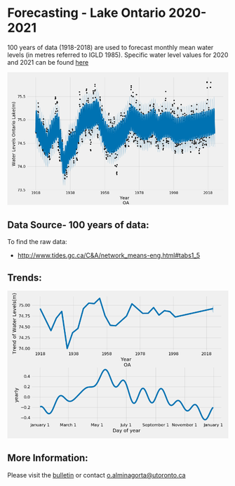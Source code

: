 # Forecasting - Lake Ontario 2020-2021

100 years of data (1918-2018) are used to forecast monthly mean water levels (in metres referred to IGLD 1985). Specific water level values for 2020 and 2021 can be found [here]

[here]: https://github.com/alminagorta/MachineLearning/blob/master/Figures/ReadmeOA.txt

 ![](https://github.com/alminagorta/MachineLearning/blob/master/Figures/Time%20Series_WaterLevel_Ontario.png)

## Data Source- 100 years of data:
To find the raw data:
* http://www.tides.gc.ca/C&A/network_means-eng.html#tabs1_5

## Trends:

<img src="https://github.com/alminagorta/MachineLearning/blob/master/Figures/Trend_WaterLevel_Ontario.png" width=700/>

## More Information: 
Please visit the [bulletin] or contact o.alminagorta@utoronto.ca

[bulletin]: https://www.waterlevels.gc.ca/C&A/bulletin-eng.html
